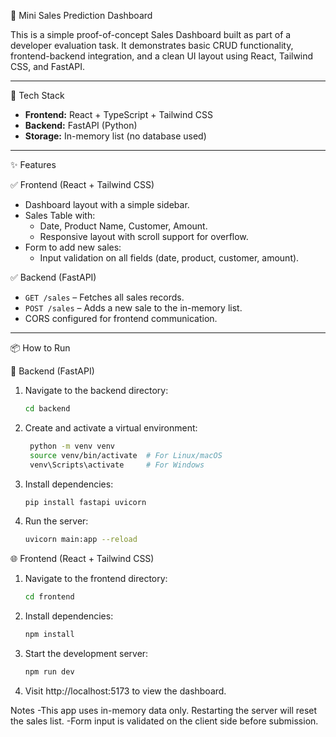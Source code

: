  🧮 Mini Sales Prediction Dashboard

This is a simple proof-of-concept Sales Dashboard built as part of a developer evaluation task. It demonstrates basic CRUD functionality, frontend-backend integration, and a clean UI layout using React, Tailwind CSS, and FastAPI.

---

 🔧 Tech Stack

- **Frontend:** React + TypeScript + Tailwind CSS
- **Backend:** FastAPI (Python)
- **Storage:** In-memory list (no database used)

---

 ✨ Features

✅ Frontend (React + Tailwind CSS)
- Dashboard layout with a simple sidebar.
- Sales Table with:
  - Date, Product Name, Customer, Amount.
  - Responsive layout with scroll support for overflow.
- Form to add new sales:
  - Input validation on all fields (date, product, customer, amount).

✅ Backend (FastAPI)
- `GET /sales` – Fetches all sales records.
- `POST /sales` – Adds a new sale to the in-memory list.
- CORS configured for frontend communication.

---

📦 How to Run

🔁 Backend (FastAPI)
1. Navigate to the backend directory:
   ```bash
   cd backend

2. Create and activate a virtual environment:
   ```bash
    python -m venv venv
    source venv/bin/activate  # For Linux/macOS
    venv\Scripts\activate     # For Windows

3. Install dependencies:
    ```bash
    pip install fastapi uvicorn

4. Run the server:
    ```bash
    uvicorn main:app --reload

🌐 Frontend (React + Tailwind CSS)

1. Navigate to the frontend directory:
    ```bash
    cd frontend

2. Install dependencies:
    ```bash
    npm install

4. Start the development server:
    ```bash
    npm run dev

5. Visit http://localhost:5173 to view the dashboard.

Notes
-This app uses in-memory data only. Restarting the server will reset the sales list.
-Form input is validated on the client side before submission.




